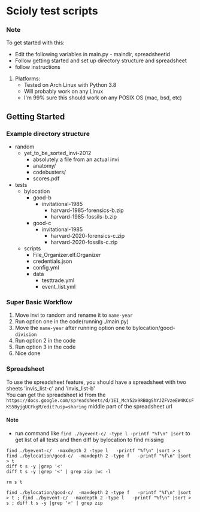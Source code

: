 # Scioly test scripts



### Note

To get started with this:

* Edit the following variables in main.py - maindir, spreadsheetid
* Follow getting started and set up directory structure and spreadsheet
* follow instructions

1. Platforms:
   * Tested on Arch Linux with Python 3.8
   * Will probably work on any Linux
   * I'm 99% sure this should work on any POSIX OS (mac, bsd, etc)



## Getting Started

### Example directory structure


* random  
  * yet_to_be_sorted_invi-2012
    * absolutely a file from an actual invi  
    * anatomy/  
    * codebusters/  
    * scores.pdf  
* tests  
    * bylocation  
      * good-b  
        * invitational-1985  
          * harvard-1985-forensics-b.zip  
          * harvard-1985-fossils-b.zip  
      * good-c  
        * invitational-1985  
          * harvard-2020-forensics-c.zip  
          * harvard-2020-fossils-c.zip  
    * scripts  
        * File_Organizer.elf.Organizer  
        * credentials.json  
        * config.yml
        * data
          * testtrade.yml
          * event_list.yml  
  
  
### Super Basic Workflow

1. Move invi to random and rename it to `name-year`
2. Run option one in the code(running ./main.py)
3. Move the `name-year` after running option one to bylocation/good-`division`
4. Run option 2 in the code
5. Run option 3 in the code
6. Nice done

### Spreadsheet

To use the spreadsheet feature, you should have a spreadsheet with two sheets 'invis_list-c' and 'invis_list-b'  
You can get the spreadsheet id from the `https://docs.google.com/spreadsheets/d/1EI_McY52x9RBUgShYJZFVzeEW4KCsFKS5ByjgUCFkgM/edit?usp=sharing`
middle part of the spreadsheet url
  
    
      
        

#### Note
* run command like `find ./byevent-c/ -type l -printf "%f\n" |sort` to get list of all tests and then diff by bylocation to find missing 
```
find ./byevent-c/  -maxdepth 2 -type l   -printf "%f\n" |sort > s 
find ./bylocation/good-c/  -maxdepth 2 -type f   -printf "%f\n" |sort > t
diff t s -y |grep '<'
diff t s -y |grep '<' | grep zip |wc -l

rm s t
```
`find ./bylocation/good-c/  -maxdepth 2 -type f   -printf "%f\n" |sort > t ; find ./byevent-c/  -maxdepth 2 -type l   -printf "%f\n" |sort > s ; diff t s -y |grep '<' | grep zip `
